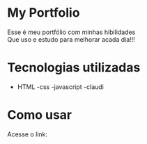 # My Portfolio

Esse é meu  portfólio com minhas  hibilidades
<br>
Que uso e estudo para melhorar acada dia!!!

# Tecnologias utilizadas
- HTML
-css
-javascript
-claudi

# Como usar

Acesse o link: 
